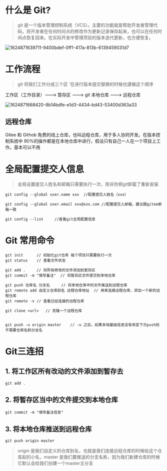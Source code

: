 # 什么是 Git?

> git 是一个版本管理控制系统（VCS）。主要的功能就是帮助开发者管理代码，将开发者在任何时间点的修改作为更新记录保存起来，也可以在任何时间点恢复回来。在实际开发中管理项目的版本迭代更新，也方便恢复。

![1624871639711-9400bdef-0ff1-417a-813b-6139459031d7](https://gitee.com/ru-bo-zhao/learn-images/raw/master/1624871639711-9400bdef-0ff1-417a-813b-6139459031d7.jpeg)

# 工作流程

> git 将我们工作分成三个区 ’在进行版本提交替换的时候也遵循这个顺序

工作区（工作目录）---> 暂存区 ---> git 本地仓库 ---> 远程仓库

![1624871668420-8b14bdfe-e1d3-4434-bd43-53400d363a33](C:\Users\27115\Desktop\zhaorubo\笔记\images\1624871668420-8b14bdfe-e1d3-4434-bd43-53400d363a33.jpeg)

## 远程仓库

Gitee 和 Githob 免费的线上仓库，也叫远程仓库，用于多人协同开发。在版本控制系统中 90%的操作都是在本地仓库中进行，假设只有自己一人在一个项目上工作。基本可以不用

# 全局配置提交人信息

> 全局设置提交人姓名和邮箱只需要执行一次，除非你把git卸载了重新安装

```
git config --global user.name xxx  //配置提交人姓名（xxx）

git config --global user.email xxx@xxx.com //配置提交人邮箱，建议跟gitee邮箱一致

git config --list     //查看git全局配置信息
```

# Git 常用命令

```
git init      // 初始化git仓库 每个项目只需要执行一次
git status    // 查看文件状态

git add .     // 将所有修改的文件添加到暂存区
git commit -m "填写备注"  // 将暂存区文件提交到本地仓库

git push 仓库名 分支名     // 将本地仓库中的文件推送到远程仓库
git remote add 自定义仓库别名 远程仓库地址  // 用来连接远程仓库，添加一个新的远程仓库
git remote -v // 查看已经连接的远程仓库

git clone <url>   // 克隆一个远程仓库


git push -u origin master    // -u 之后，如果本地基础信息没有改变下次push则不需要仓库名和分支名
```

# Git三连招

## 1. 将工作区所有改动的文件添加到暂存去

`git add .`

## 2. 将暂存区当中的文件提交到本地仓库

`git commit -m "填写备注信息"`

## 3. 将本地仓库推送到远程仓库

`git push origin master`

>  origin 是我们自定义的仓库别名，也就是我们连接远程仓库的时候给这个仓库起的小名，master 是我们要推送的分支名称，因为我们新建仓库的时候它默认会给我们创建一个master主分支

